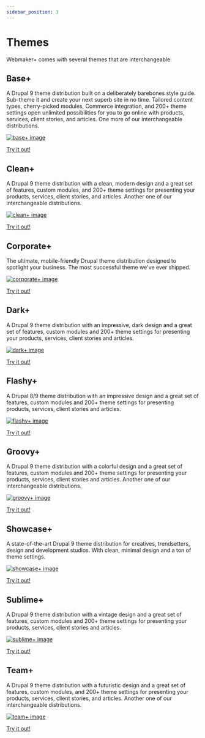 ```yaml
---
sidebar_position: 3
---
```


# Themes

Webmaker+ comes with several themes that are interchangeable:

## Base+

A Drupal 9 theme distribution built on a deliberately barebones style guide. Sub-theme it and create your next superb site in no time. Tailored content types, cherry-picked modules, Commerce integration, and 200+ theme settings open unlimited possibilities for you to go online with products, services, client stories, and articles. One more of our interchangeable distributions.

[![base+ image](./img/base.webmaker.plus_landing-page-1.png)](https://base.webmaker.plus/)


<a className="button button--secondary button--lg" href="https://base.webmaker.plus/">
Try it out! </a>

## Clean+

A Drupal 9 theme distribution with a clean, modern design and a great set of features, custom modules, and 200+ theme settings for presenting your products, services, client stories, and articles. Another one of our interchangeable distributions.

[![clean+ image](./img/clean.webmaker.plus_landing-page-3.png)](https://clean.webmaker.plus/)


<a className="button button--secondary button--lg" href="https://clean.webmaker.plus/">
Try it out! </a>

## Corporate+

The ultimate, mobile-friendly Drupal theme distribution designed to spotlight your business. The most successful theme we've ever shipped.

[![corporate+ image](./img/corporate.webmaker.plus_landing-page-6.png)](https://corporate.webmaker.plus/)

<a className="button button--secondary button--lg" href="https://corporate.webmaker.plus/">
Try it out! </a>

## Dark+

A Drupal 9 theme distribution with an impressive, dark design and a great set of features, custom modules and 200+ theme settings for presenting your products, services, client stories and articles.

[![dark+ image](./img/dark.webmaker.plus_landing-page-6.png)](https://dark.webmaker.plus/)

<a className="button button--secondary button--lg" href="https://dark.webmaker.plus/">
Try it out! </a>

## Flashy+

A Drupal 8/9 theme distribution with an impressive design and a great set of features, custom modules and 200+ theme settings for presenting products, services, client stories and articles.

[![flashy+ image](./img/flashy.webmaker.plus_landing-page-2.png)](https://flashy.webmaker.plus/)

<a className="button button--secondary button--lg" href="https://flashy.webmaker.plus/">
Try it out! </a>

## Groovy+

A Drupal 9 theme distribution with a colorful design and a great set of features, custom modules and 200+ theme settings for presenting your products, services, client stories and articles. Another one of our interchangeable distributions.

[![groovy+ image](./img/groovy.webmaker.plus_landing-page-6.png)](https://groovy.webmaker.plus/)

<a className="button button--secondary button--lg" href="https://groovy.webmaker.plus/">
Try it out! </a>

## Showcase+

A state-of-the-art Drupal 9 theme distribution for creatives, trendsetters, design and development studios. With clean, minimal design and a ton of theme settings.

[![showcase+ image](./img/showcase.webmaker.plus_landing-page-6.png)](https://showcase.webmaker.plus/)

<a className="button button--secondary button--lg" href="https://showcase.webmaker.plus/">
Try it out! </a>


## Sublime+

A Drupal 9 theme distribution with a vintage design and a great set of features, custom modules and 200+ theme settings for presenting your products, services, client stories and articles.

[![sublime+ image](./img/sublime.webmaker.plus_landing-page-1.png)](https://sublime.webmaker.plus/)

<a className="button button--secondary button--lg" href="https://sublime.webmaker.plus/">
Try it out! </a>

## Team+

A Drupal 9 theme distribution with a futuristic design and a great set of features, custom modules, and 200+ theme settings for presenting your products, services, client stories, and articles. Another one of our interchangeable distributions.

[![team+ image](./img/team.webmaker.plus_landing-page-6.png)](https://team.webmaker.plus/)

<a className="button button--secondary button--lg" href="https://team.webmaker.plus/">
Try it out! </a>
